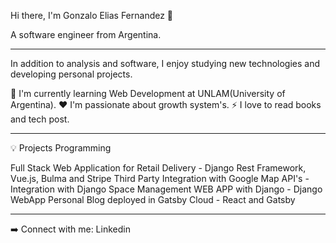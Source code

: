 Hi there, I'm Gonzalo Elias Fernandez 👋

A software engineer from Argentina.
- - -
In addition to analysis and software, I enjoy studying new technologies and developing personal projects.

🌱 I'm currently learning Web Development at UNLAM(University of Argentina).
❤️ I'm passionate about growth system's.
⚡ I love to read  books and tech post.
- - -
💡 Projects
Programming

Full Stack Web Application for Retail Delivery - Django Rest Framework, Vue.js, Bulma and Stripe
Third Party Integration with Google Map API's - Integration with Django
Space Management WEB APP with Django - Django WebApp
Personal Blog deployed in Gatsby Cloud - React and Gatsby
- - -
➡️ Connect with me:
Linkedin
